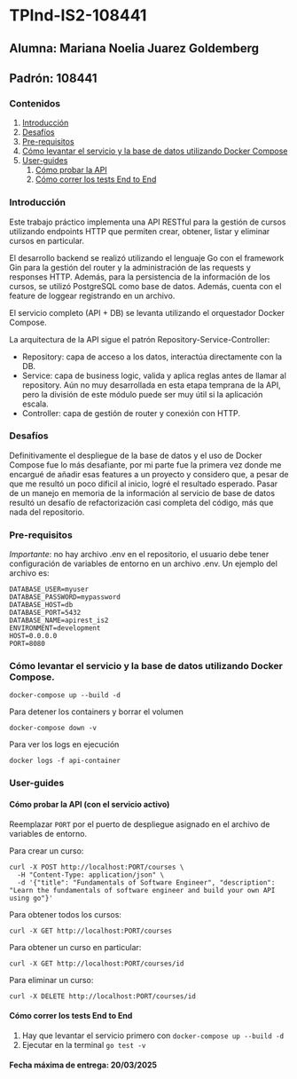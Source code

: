 # TPInd-IS2-108441

## Alumna: Mariana Noelia Juarez Goldemberg
## Padrón: 108441

### Contenidos

1. [Introducción](#introducción)
2. [Desafíos](#desafíos)
3. [Pre-requisitos](#pre-requisitos)
4. [Cómo levantar el servicio y la base de datos utilizando Docker Compose](#cómo-levantar-el-servicio-y-la-base-de-datos-utilizando-docker-compose)
5. [User-guides](#user-guides)
   1. [Cómo probar la API](#cómo-probar-la-api-con-el-servicio-activo)
   2. [Cómo correr los tests End to End](#cómo-correr-los-tests-end-to-end)

### Introducción

Este trabajo práctico implementa una API RESTful para la gestión de cursos utilizando endpoints HTTP que permiten crear, obtener, listar y eliminar cursos en particular.

El desarrollo backend se realizó utilizando el lenguaje Go con el framework Gin para la gestión del router y la administración de las requests y responses HTTP. Además, para la persistencia de la información de los cursos, se utilizó PostgreSQL como base de datos. Además, cuenta con el feature de loggear registrando en un archivo.

El servicio completo (API + DB) se levanta utilizando el orquestador Docker Compose.

La arquitectura de la API sigue el patrón Repository-Service-Controller:
- Repository: capa de acceso a los datos, interactúa directamente con la DB.
- Service: capa de business logic, valida y aplica reglas antes de llamar al repository. Aún no muy desarrollada en esta etapa temprana de la API, pero la división de este módulo puede ser muy útil si la aplicación escala.
- Controller: capa de gestión de router y conexión con HTTP.

### Desafíos

Definitivamente el despliegue de la base de datos y el uso de Docker Compose fue lo más desafiante, por mi parte fue la primera vez donde me encargué de añadir esas features a un proyecto y considero que, a pesar de que me resultó un poco dificil al inicio, logré el resultado esperado. Pasar de un manejo en memoria de la información al servicio de base de datos resultó un desafío de refactorización casi completa del código, más que nada del repositorio. 

### Pre-requisitos

*Importante*: no hay archivo .env en el repositorio, el usuario debe tener configuración de variables de entorno en un archivo .env. Un ejemplo del archivo es:

```
DATABASE_USER=myuser
DATABASE_PASSWORD=mypassword
DATABASE_HOST=db
DATABASE_PORT=5432
DATABASE_NAME=apirest_is2
ENVIRONMENT=development
HOST=0.0.0.0
PORT=8080
```

### Cómo levantar el servicio y la base de datos utilizando Docker Compose.
  ```docker-compose up --build -d```

Para detener los containers y borrar el volumen
 
  ```docker-compose down -v```

Para ver los logs en ejecución
  
  ```docker logs -f api-container```

### User-guides

#### Cómo probar la API (con el servicio activo)

Reemplazar ```PORT``` por el puerto de despliegue asignado en el archivo de variables de entorno.

Para crear un curso:

```
curl -X POST http://localhost:PORT/courses \
  -H "Content-Type: application/json" \
  -d '{"title": "Fundamentals of Software Engineer", "description": "Learn the fundamentals of software engineer and build your own API using go"}'
```

Para obtener todos los cursos:

```
curl -X GET http://localhost:PORT/courses
```

Para obtener un curso en particular:

```
curl -X GET http://localhost:PORT/courses/id
```

Para eliminar un curso:

```
curl -X DELETE http://localhost:PORT/courses/id
```

#### Cómo correr los tests End to End

1. Hay que levantar el servicio primero con  ```docker-compose up --build -d```
2. Ejecutar en la terminal ``` go test -v ```

#### Fecha máxima de entrega: 20/03/2025
